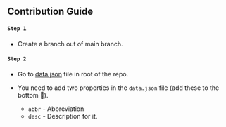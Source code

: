 ## Contribution Guide

#### `Step 1`

- Create a branch out of main branch.

#### `Step 2`

- Go to [data.json](https://github.com/gokulkrishh/wfh-abbrs/blob/main/data.json) file in root of the repo.
- You need to add two properties in the `data.json` file (add these to the bottom 🤗). 

  - `abbr` - Abbreviation
  - `desc` - Description for it.



